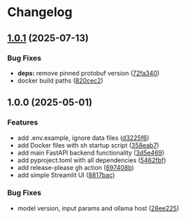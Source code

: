 # Changelog

## [1.0.1](https://github.com/qw1zzard/helpbot/compare/v1.0.0...v1.0.1) (2025-07-13)


### Bug Fixes

* **deps:** remove pinned protobuf version ([72fa340](https://github.com/qw1zzard/helpbot/commit/72fa340b2ca3b09910009935c72c90b40f5b721c))
* docker build paths ([820cec2](https://github.com/qw1zzard/helpbot/commit/820cec202af438304eeb94e86d7f73378d7603a2))

## 1.0.0 (2025-05-01)


### Features

* add .env.example, ignore data files ([d3225f6](https://github.com/qw1zzard/helpbot/commit/d3225f6dd5969ab25eeedafa5c9490ead29423fd))
* add Docker files with sh startup script ([358eab7](https://github.com/qw1zzard/helpbot/commit/358eab771223016a8b0127679a11220f5275a118))
* add main FastAPI backend functionality ([3d5e469](https://github.com/qw1zzard/helpbot/commit/3d5e469c45d1f968353a9eba941409407ed63df9))
* add pyproject.toml with all dependencies ([5462fbf](https://github.com/qw1zzard/helpbot/commit/5462fbf452b266d01f14abdf7135032b6c5cb59c))
* add release-please gh action ([697408b](https://github.com/qw1zzard/helpbot/commit/697408b1f15b0f544f2a5b8fb2138821b1d2a96a))
* add simple Streamlit UI ([8817bac](https://github.com/qw1zzard/helpbot/commit/8817bac58a0c0818711c6f8d9181de7cf6e6637a))


### Bug Fixes

* model version, input params and ollama host ([28ee225](https://github.com/qw1zzard/helpbot/commit/28ee2250594467f284c9b99d32c8864dce7057d0))
